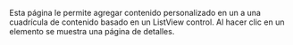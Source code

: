 ﻿Esta página le permite agregar contenido personalizado en un a una cuadrícula de contenido basado en un ListView control. Al hacer clic en un elemento se muestra una página de detalles.